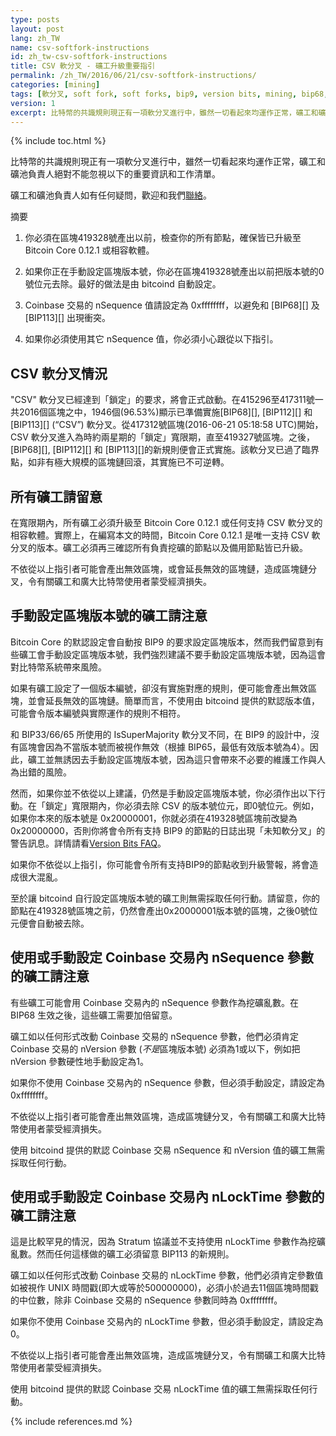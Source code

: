 ```yaml
---
type: posts
layout: post
lang: zh_TW
name: csv-softfork-instructions
id: zh_tw-csv-softfork-instructions
title: CSV 軟分叉 - 礦工升級重要指引
permalink: /zh_TW/2016/06/21/csv-softfork-instructions/
categories: [mining]
tags: [軟分叉, soft fork, soft forks, bip9, version bits, mining, bip68, bip112, bip113]
version: 1
excerpt: 比特幣的共識規則現正有一項軟分叉進行中，雖然一切看起來均運作正常，礦工和礦池負責人絕對不能忽視以下的重要資訊和工作清單。
---
```

{% include toc.html %}

比特幣的共識規則現正有一項軟分叉進行中，雖然一切看起來均運作正常，礦工和礦池負責人絕對不能忽視以下的重要資訊和工作清單。

礦工和礦池負責人如有任何疑問，歡迎和我們[聯絡][1]。

摘要

1. 你必須在區塊419328號產出以前，檢查你的所有節點，確保皆已升級至 Bitcoin Core 0.12.1 或相容軟體。

2. 如果你正在手動設定區塊版本號，你必在區塊419328號產出以前把版本號的0號位元去除。最好的做法是由 bitcoind 自動設定。

3. Coinbase 交易的 nSequence 值請設定為 0xffffffff，以避免和 [BIP68][] 及 [BIP113][] 出現衝突。

4. 如果你必須使用其它 nSequence 值，你必須小心跟從以下指引。

## CSV 軟分叉情況

"CSV" 軟分叉已經達到「鎖定」的要求，將會正式啟動。在415296至417311號一共2016個區塊之中，1946個(96.53%)顯示已準備實施[BIP68][], [BIP112][] 和 [BIP113][] (“CSV”) 軟分叉。從417312號區塊(2016-06-21 05:18:58 UTC)開始，CSV 軟分叉進入為時約兩星期的「鎖定」寬限期，直至419327號區塊。之後，[BIP68][], [BIP112][] 和 [BIP113][]的新規則便會正式實施。該軟分叉已過了臨界點，如非有極大規模的區塊鏈回滾，其實施已不可逆轉。

## 所有礦工請留意

在寬限期內，所有礦工必須升級至 Bitcoin Core 0.12.1 或任何支持 CSV 軟分叉的相容軟體。實際上，在編寫本文的時間，Bitcoin Core 0.12.1 是唯一支持 CSV 軟分叉的版本。礦工必須再三確認所有負責挖礦的節點以及備用節點皆已升級。

不依從以上指引者可能會產出無效區塊，或會延長無效的區塊鏈，造成區塊鏈分叉，令有關礦工和廣大比特幣使用者蒙受經濟損失。

## 手動設定區塊版本號的礦工請注意

Bitcoin Core 的默認設定會自動按 BIP9 的要求設定區塊版本，然而我們留意到有些礦工會手動設定區塊版本號，我們強烈建議不要手動設定區塊版本號，因為這會對比特幣系統帶來風險。

如果有礦工設定了一個版本編號，卻沒有實施對應的規則，便可能會產出無效區塊，並會延長無效的區塊鏈。簡單而言，不使用由 bitcoind 提供的默認版本值，可能會令版本編號與實際運作的規則不相符。

和 BIP33/66/65 所使用的 IsSuperMajority 軟分叉不同，在 BIP9 的設計中，沒有區塊會因為不當版本號而被視作無效（根據 BIP65，最低有效版本號為4）。因此，礦工並無誘因去手動設定區塊版本號，因為這只會帶來不必要的維護工作與人為出錯的風險。

然而，如果你並不依從以上建議，仍然是手動設定區塊版本號，你必須作出以下行動。在「鎖定」寬限期內，你必須去除 CSV 的版本號位元，即0號位元。例如，如果你本來的版本號是 0x20000001，你就必須在419328號區塊前改變為 0x20000000，否則你將會令所有支持 BIP9 的節點的日誌出現「未知軟分叉」的警告訊息。詳情請看[Version Bits FAQ][2]。

如果你不依從以上指引，你可能會令所有支持BIP9的節點收到升級警報，將會造成很大混亂。

至於讓 bitcoind 自行設定區塊版本號的礦工則無需採取任何行動。請留意，你的節點在419328號區塊之前，仍然會產出0x20000001版本號的區塊，之後0號位元便會自動被去除。

## 使用或手動設定 Coinbase 交易內 nSequence 參數的礦工請注意

有些礦工可能會用 Coinbase 交易內的 nSequence 參數作為挖礦亂數。在 BIP68 生效之後，這些礦工需要加倍留意。

礦工如以任何形式改動 Coinbase 交易的 nSequence 參數，他們必須肯定 Coinbase 交易的 nVersion 參數 (*不是*區塊版本號) 必須為1或以下，例如把 nVersion 參數硬性地手動設定為1。

如果你不使用 Coinbase 交易內的 nSequence 參數，但必須手動設定，請設定為 0xffffffff。

不依從以上指引者可能會產出無效區塊，造成區塊鏈分叉，令有關礦工和廣大比特幣使用者蒙受經濟損失。

使用 bitcoind 提供的默認 Coinbase 交易 nSequence 和 nVersion 值的礦工無需採取任何行動。

## 使用或手動設定 Coinbase 交易內 nLockTime 參數的礦工請注意

這是比較罕見的情況，因為 Stratum 協議並不支持使用 nLockTime 參數作為挖礦亂數。然而任何這樣做的礦工必須留意 BIP113 的新規則。

礦工如以任何形式改動 Coinbase 交易的 nLockTime 參數，他們必須肯定參數值如被視作 UNIX 時間戳(即大或等於500000000)，必須小於過去11個區塊時間戳的中位數，除非 Coinbase 交易的 nSequence 參數同時為 0xffffffff。

如果你不使用 Coinbase 交易內的 nLockTime 參數，但必須手動設定，請設定為 0。

不依從以上指引者可能會產出無效區塊，造成區塊鏈分叉，令有關礦工和廣大比特幣使用者蒙受經濟損失。

使用 bitcoind 提供的默認 Coinbase 交易 nLockTime 值的礦工無需採取任何行動。

[1]: /en/contact/
[2]: /en/2016/06/08/version-bits-miners-faq/#when-should-miners-set-bits

{% include references.md %}

